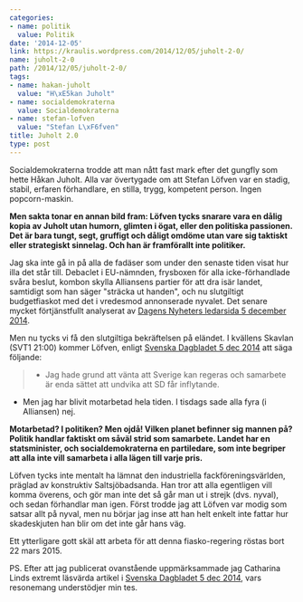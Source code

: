 ```yaml
---
categories:
- name: politik
  value: Politik
date: '2014-12-05'
link: https://kraulis.wordpress.com/2014/12/05/juholt-2-0/
name: juholt-2-0
path: /2014/12/05/juholt-2-0/
tags:
- name: hakan-juholt
  value: "H\xE5kan Juholt"
- name: socialdemokraterna
  value: Socialdemokraterna
- name: stefan-lofven
  value: "Stefan L\xF6fven"
title: Juholt 2.0
type: post
---
```

Socialdemokraterna trodde att man nått fast mark efter det gungfly som hette Håkan Juholt. Alla var övertygade om att Stefan Löfven var en stadig, stabil, erfaren förhandlare, en stilla, trygg, kompetent person. Ingen popcorn-maskin.

**Men sakta tonar en annan bild fram: Löfven tycks snarare vara en dålig kopia av Juholt utan humorn, glimten i ögat, eller den politiska passionen. Det är bara tungt, segt, gruffigt och dåligt omdöme utan vare sig taktiskt eller strategiskt sinnelag. Och han är framförallt inte politiker.**

Jag ska inte gå in på alla de fadäser som under den senaste tiden visat hur illa det står till. Debaclet i EU-nämnden, frysboxen för alla icke-förhandlade svåra beslut, kombon skylla Alliansens partier för att dra isär landet, samtidigt som han säger "sträcka ut handen", och nu slutgiltigt budgetfiaskot med det i vredesmod annonserade nyvalet. Det senare mycket förtjänstfullt analyserat av [Dagens Nyheters ledarsida 5 december 2014](http://www.dn.se/ledare/huvudledare/lofven-ar-arg-och-annu-argare-kommer-han-att-bli/).

Men nu tycks vi få den slutgiltiga bekräftelsen på eländet. I kvällens Skavlan (SVT1 21:00) kommer Löfven, enligt [Svenska Dagbladet 5 dec 2014](http://www.svd.se/nyheter/inrikes/lofven-i-skavlan-jag-ar-motarbetad_4164377.svd) att säga följande:

> - Jag hade grund att vänta att Sverige kan regeras och samarbete är enda sättet att undvika att SD får inflytande.

- Men jag har blivit motarbetad hela tiden. I tisdags sade alla fyra (i Alliansen) nej.

**Motarbetad? I politiken? Men ojdå! Vilken planet befinner sig mannen på? Politik handlar faktiskt om såväl strid som samarbete. Landet har en statsminister, och socialdemokraterna en partiledare, som inte begriper att alla inte vill samarbeta i alla lägen till varje pris.**

Löfven tycks inte mentalt ha lämnat den industriella fackföreningsvärlden, präglad av konstruktiv Saltsjöbadsanda. Han tror att alla egentligen vill komma överens, och gör man inte det så går man ut i strejk (dvs. nyval), och sedan förhandlar man igen. Först trodde jag att Löfven var modig som satsar allt på nyval, men nu börjar jag inse att han helt enkelt inte fattar hur skadeskjuten han blir om det inte går hans väg.

Ett ytterligare gott skäl att arbeta för att denna fiasko-regering röstas bort 22 mars 2015.

PS. Efter att jag publicerat ovanstående uppmärksammade jag Catharina Linds extremt läsvärda artikel i [Svenska Dagbladet 5 dec 2014](http://www.svd.se/opinion/brannpunkt/lofven-misstog-sig-i-sattet-att-forhandla_4165681.svd), vars resonemang understödjer min tes.

